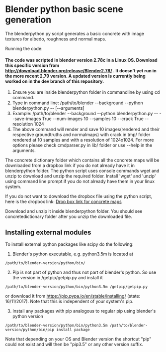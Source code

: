 # Blender python basic scene generation

The blenderpython.py script generates a basic concrete with image textures for albedo, roughness and normal maps. 

Running the code:

#### The code was scripted in blender version 2.78c in a Linux OS. Download this specific version from http://download.blender.org/release/Blender2.78/ . It doesn't yet run in the more recent 2.79 version. A updated version is currently being worked on in the dev branch of this repository. 

1. Ensure you are inside blenderpython folder in commandline by using cd command. 
2. Type in command line:  /path/to/blender --background --python blenderpython.py -- [--arguments] 
3. Example: /path/to/blender --background --python blenderpython.py -- --save-images True --num-images 10 --samples 10 --crack True --resolution 1024
4. The above command will render and save 10 images(rendered and their respective groundtruths and normalmaps) with crack in tmp/ folder rendered at 10 samples and with a resolution of 1024x1024. For more options please check cmdparser.py in lib/ folder or use --help in the arguments.

The concrete dictionary folder which contains all the concrete maps will be downloaded from a dropbox link if you do not already have it in blenderpython folder. The python script uses console commands wget and unzip to download and unzip the required folder. Install 'wget' and 'unzip' using command line prompt if you do not already have them in your linux system.

If you do not want to download the dropbox file using the python script, here is the dropbox link:
[Drop box link for concrete maps](https://www.dropbox.com/s/y1j6hc42sl6uidi/concretedictionary.zip?dl=1)

Download and unzip it inside blenderpython folder. You should see concretedictionary folder after you unzip the downloaded file.


## Installing external modules

To install external python packages like scipy do the following:

1. Blender's python executable, e.g. python3.5m is located at 
~~~
/path/to/blender-version/python/bin/ 
~~~

2. Pip is not part of python and thus not part of blender's python. So use the version in /getpip/getpip.py and install it
~~~
/path/to/blender-version/python/bin/python3.5m /getpip/getpip.py
~~~
or download it from https://pip.pypa.io/en/stable/installing/ (state: 16/11/2017).
Note that this is independent of your system's pip. 

3. Install any packages with pip analogous to regular pip using blender's python version
~~~
/path/to/blender-version/python/bin/python3.5m /path/to/blender-version/python/bin/pip install package
~~~
Note that depending on your OS and Blender version the shortcut "pip" could not exist and will then be "pip3.5" or any other version suffix.
